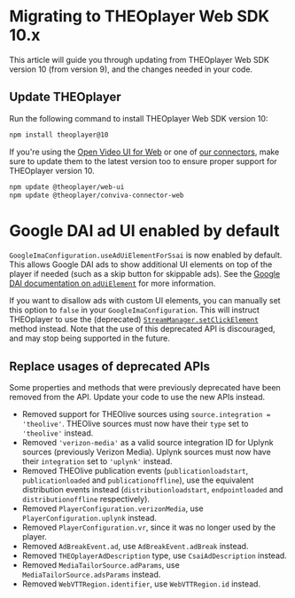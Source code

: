 # Migrating to THEOplayer Web SDK 10.x

This article will guide you through updating from THEOplayer Web SDK version 10 (from version 9),
and the changes needed in your code.

## Update THEOplayer

Run the following command to install THEOplayer Web SDK version 10:

```bash
npm install theoplayer@10
```

If you're using the [Open Video UI for Web](/open-video-ui/web/) or one
of [our connectors](/theoplayer/connectors/web/),
make sure to update them to the latest version too to ensure proper support for THEOplayer version 10.

```bash
npm update @theoplayer/web-ui
npm update @theoplayer/conviva-connector-web
```

# Google DAI ad UI enabled by default

`GoogleImaConfiguration.useAdUiElementForSsai` is now enabled by default.
This allows Google DAI ads to show additional UI elements on top of the player if needed (such as a skip button for skippable ads).
See the [Google DAI documentation on `adUiElement`](https://developers.google.com/ad-manager/dynamic-ad-insertion/sdk/html5/reference/js/StreamManager#StreamManager)
for more information.

If you want to disallow ads with custom UI elements, you can manually set this option to `false` in your `GoogleImaConfiguration`.
This will instruct THEOplayer to use the (deprecated) [`StreamManager.setClickElement`](https://developers.google.com/ad-manager/dynamic-ad-insertion/sdk/html5/reference/js/StreamManager#setClickElement)
method instead. Note that the use of this deprecated API is discouraged, and may stop being supported in the future.

## Replace usages of deprecated APIs

Some properties and methods that were previously deprecated have been removed from the API.
Update your code to use the new APIs instead.

- Removed support for THEOlive sources using `source.integration = 'theolive'`.
  THEOlive sources must now have their `type` set to `'theolive'` instead.
- Removed `'verizon-media'` as a valid source integration ID for Uplynk sources (previously Verizon Media).
  Uplynk sources must now have their `integration` set to `'uplynk'` instead.
- Removed THEOlive publication events (`publicationloadstart`, `publicationloaded` and `publicationoffline`),
  use the equivalent distribution events instead (`distributionloadstart`, `endpointloaded` and `distributionoffline` respectively).
- Removed `PlayerConfiguration.verizonMedia`, use `PlayerConfiguration.uplynk` instead.
- Removed `PlayerConfiguration.vr`, since it was no longer used by the player.
- Removed `AdBreakEvent.ad`, use `AdBreakEvent.adBreak` instead.
- Removed `THEOplayerAdDescription` type, use `CsaiAdDescription` instead.
- Removed `MediaTailorSource.adParams`, use `MediaTailorSource.adsParams` instead.
- Removed `WebVTTRegion.identifier`, use `WebVTTRegion.id` instead.

